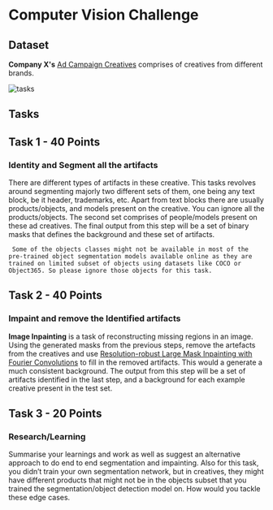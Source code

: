 # 
# Computer Vision Challenge

## Dataset
**Company X's** [Ad Campaign Creatives](https://drive.google.com/drive/folders/1La9Vvn4CI5Sz98DjvbZbHvPGOGin7hSC?usp=sharing) comprises  of creatives from different brands. 


![tasks](https://github.com/MaayaLabs/internship_challenges/blob/main/computer_vision/img/impainting.png?raw=true)
## Tasks

## Task 1 - 40 Points
### Identity  and Segment all the artifacts

There are different types of artifacts in these creative.  This tasks revolves around segmenting majorly two different sets of them, one being any text block,  be it header, trademarks, etc. Apart from text blocks there are usually products/objects, and models present on the creative. You can ignore all the products/objects. The second set comprises of people/models present on these ad creatives. The final output from this step will be a set of binary masks that defines the background and these set of artifacts.

` Some of the objects classes might not be available in most of the pre-trained object segmentation models available online as they are trained on limited subset of objects using datasets like COCO or  Object365. So please ignore those objects for this task.`


## Task 2 - 40 Points
### Impaint  and remove the Identified artifacts
 
**Image Inpainting** is a task of reconstructing missing regions in an image. Using the generated masks from the previous steps, remove the artefacts from the creatives and  use [Resolution-robust Large Mask Inpainting with Fourier Convolutions](https://saic-mdal.github.io/lama-project/)  to fill in the removed artifacts. This would a generate a much consistent background. The output from this step will be a set of  artifacts identified in the last step, and a background for each example creative present in the test set.


## Task 3 - 20 Points
### Research/Learning

Summarise your learnings and work as well as suggest an alternative approach to do end to end segmentation and impainting. Also for this task, you didn’t train your own segmentation network, but in creatives, they might have different products that might not be in the objects subset that you trained the segmentation/object detection model on.  How would you tackle these edge cases. 
